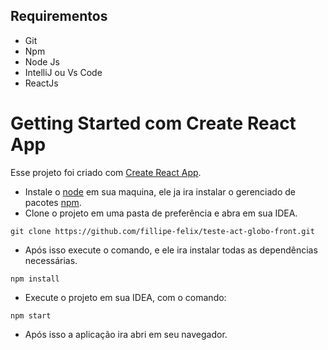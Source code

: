 ## Requirementos


* Git
* Npm
* Node Js
* IntelliJ ou Vs Code
* ReactJs

# Getting Started com Create React App

Esse projeto foi criado com  [Create React App](https://github.com/facebook/create-react-app).

* Instale o [node](https://nodejs.org/en/download/) em sua maquina, ele ja ira instalar o gerenciado de pacotes [npm](https://www.npmjs.com/).
* Clone o projeto em uma pasta de preferência e abra em sua IDEA.
```shell script
git clone https://github.com/fillipe-felix/teste-act-globo-front.git
```
* Após isso execute o comando, e ele ira instalar todas as dependências necessárias.
```shell script
npm install
```
* Execute o projeto em sua IDEA, com o comando:
```shell script
npm start
```
* Após isso a aplicação ira abri em seu navegador.


